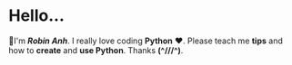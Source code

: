 # Hello...
👋I'm ___Robin Anh___.
I really love coding __Python__ ❤.
Please teach me __tips__ and how to __create__ and __use Python__.
Thanks __(^///^)__.

<!---
RobinAnh2329/RobinAnh2329 is a ✨ special ✨ repository because its `README.md` (this file) appears on your GitHub profile.
You can click the Preview link to take a look at your changes.
--->
